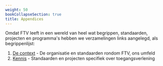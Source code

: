 ```yaml
---
weight: 50
bookCollapseSection: true
title: Appendices
---
```

Omdat FTV leeft in een wereld van heel wat begrippen, standaarden, projecten en programma's hebben we verzamelingen
links aangelegd, als begrippenlijst:
1. [De context](1.context) - De organisatie en standaarden rondom FTV, ons umfeld
2. [Kennis](2.pbac) - Standaarden en projecten specifiek over toegangsverlening